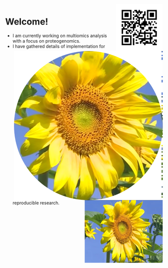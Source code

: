 <img src="https://github.com/jinghuazhao/jinghuazhao/blob/master/jhz-50.png" align="right" />
<img src="https://github.com/jinghuazhao/jinghuazhao/blob/master/gansubaiyin-circle.png" align="right" />
<img src="https://github.com/jinghuazhao/jinghuazhao/blob/master/gansubaiyin.svg" align="right" height="200" width="250" />

# Welcome!

- I am currently working on multiomics analysis with a focus on proteogenomics.
- I have gathered details of implementation for reproducible research.
